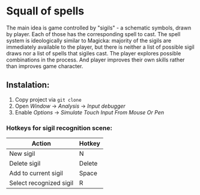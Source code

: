 # Squall of spells
The main idea is game controlled by "sigils" - a schematic symbols, drawn by player. Each of those has the corresponding spell to cast.
The spell system is ideologically similar to Magicka: majority of the sigils are immediately available to the player, but there is neither a list of possible sigil draws nor a list of spells that sigiles cast. The player explores possible combinations in the process. And player improves their own skills rather than improves game character.


## Instalation:
1. Copy project via ```git clone```
2. Open _Window_ -> _Analysis_ -> _Input debugger_
3. Enable _Options_ -> _Simulate Touch Input From Mouse Or Pen_
 


### Hotkeys for sigil recognition scene:

| Action                  | Hotkey |
|-------------------------|--------|
| New sigil               | N      |
| Delete sigil            | Delete |
| Add to current sigil    | Space  |
| Select recognized sigil | R      |
